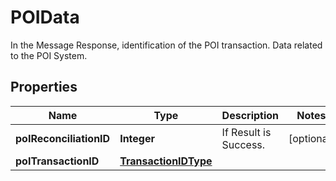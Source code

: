 

# POIData

In the Message Response, identification of the POI transaction. Data related to the POI System.

## Properties

| Name | Type | Description | Notes |
|------------ | ------------- | ------------- | -------------|
|**poIReconciliationID** | **Integer** | If Result is Success. |  [optional] |
|**poITransactionID** | [**TransactionIDType**](TransactionIDType.md) |  |  |



